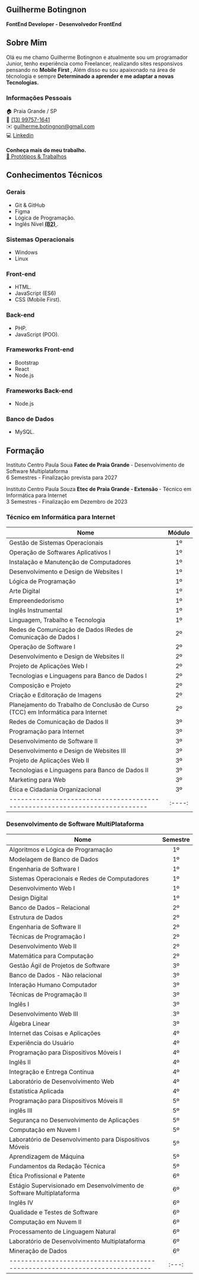 ## Guilherme Botingnon
<strong>FontEnd Developer - Desenvolvedor FrontEnd </strong>

## Sobre Mim
Olá eu me chamo Guilherme Botingnon e atualmente sou um programador Junior, tenho experiência como Freelancer, realizando sites responsivos pensando no <strong> Mobile First </strong> , Além disso eu sou apaixonado na área de técnologia e sempre 
<strong> Determinado a aprender e me adaptar a novas Tecnologias. </strong>

### Informações Pessoais
🏠 Praia Grande / SP <br>
📱  <a href="https://api.whatsapp.com/send?phone=5513997571641">(13) 99757-1641</a> <br>
✉️  <a href="mailto:guilherme.botingnon@gmail.com">guilherme.botingnon@gmail.com</a> <br>
💻  [Linkedin](https://www.linkedin.com/in/guilherme-botingnon-a032a3278/)
<br> <br>
<strong> Conheça mais do meu trabalho. </strong>  <br>
<a href="Protótipo"> 💼 Protótipos & Trabalhos </a>


## Conhecimentos Técnicos

### Gerais
* Git & GitHub
* Figma
* Lógica de Programação.
* Inglês Nível <strong> <a href="https://cert.efset.org/VXtMSb"> (B2) </a> </strong>.

### Sistemas Operacionais
* Windows
* Linux
  
### Front-end
* HTML.
* JavaScript (ES6)
* CSS (Mobile First).
  
### Back-end
* PHP.
* JavaScript (POO).

### Frameworks Front-end
* Bootstrap
* React
* Node.js

### Frameworks Back-end
* Node.js

### Banco de Dados
* MySQL.

## Formação
Instituto Centro Paula Soua <strong> Fatec de Praia Grande </strong> - Desenvolvimento de Software Multiplataforma <br>
6 Semestres - Finalização prevista para 2027

Instituto Centro Paula Souza <strong> Etec de Praia Grande - Extensão </strong> - Técnico em Informática para Internet <br>
3 Semestres - Finalização em Dezembro de 2023

### Técnico em Informática para Internet

| Nome                                                                        | Módulo |
| --------------------------------------------------------------------------- |:---:|
| Gestão de Sistemas Operacionais                                             | 1º  |
| Operação de Softwares Aplicativos I                                         | 1º  |
| Instalação e Manutenção de Computadores                                     | 1º   |
| Desenvolvimento e Design de Websites I                                      | 1º   |
| Lógica de Programação                                                       | 1º   |
| Arte Digital                                                                | 1º   |
| Empreendedorismo                                                            | 1º   |
| Inglês Instrumental                                                         | 1º   |
| Linguagem, Trabalho e Tecnologia                                            | 1º   |
| Redes de Comunicação de Dados IRedes de Comunicação de Dados I              | 2º   |
| Operação de Software I                                                      | 2º   |
| Desenvolvimento e Design de Websites II                                     | 2º   |
| Projeto de Aplicações Web I                                                 | 2º   |
| Tecnologias e Linguagens para Banco de Dados I                              | 2º   |
| Composição e Projeto                                                        | 2º   |
| Criação e Editoração de Imagens                                             | 2º   |
| Planejamento do Trabalho de Conclusão de Curso (TCC) em Informática para Internet | 2º   |
| Redes de Comunicação de Dados II                                            | 3º   |
| Programação para Internet                                                   | 3º   |
| Desenvolvimento de Software II                                              | 3º   |
| Desenvolvimento e Design de Websites III                                    | 3º   |
| Projeto de Aplicações Web II                                                | 3º   |
| Tecnologias e Linguagens para Banco de Dados II                             | 3º   |
| Marketing para Web                                                          | 3º   |
| Ética e Cidadania Organizacional                                            | 3º   |
| --------------------------------------------------------------------------- |:----:|


### Desenvolvimento de Software MultiPlataforma

| Nome                                                                        | Semestre |
| --------------------------------------------------------------------------- |:---:|
| Algoritmos e Lógica de Programação                                          | 1º  |
| Modelagem de Banco de Dados                                                 | 1º  |
| Engenharia de Software I                                                    | 1º  |
| Sistemas Operacionais e Redes de Computadores                               | 1º  |
| Desenvolvimento Web I                                                       | 1º  |
| Design Digital                                                              | 1º  |
| Banco de Dados – Relacional                                                 | 2º  |
| Estrutura de Dados                                                          | 2º  |
| Engenharia de Software II                                                   | 2º  |
| Técnicas de Programação I                                                   | 2º  |
| Desenvolvimento Web II                                                      | 2º  |
| Matemática para Computação                                                  | 2º  |
| Gestão Ágil de Projetos de Software                                         | 3º  |
| Banco de Dados - Não relacional                                             | 3º  |
| Interação Humano Computador                                                 | 3º  |
| Técnicas de Programação II                                                  | 3º  |
| Inglês I                                                                    | 3º  |
| Desenvolvimento Web III                                                     | 3º  |
| Álgebra Linear                                                              | 3º  |
| Internet das Coisas e Aplicações                                            | 4º  |
| Experiência do Usuário                                                      | 4º  |
| Programação para Dispositivos Móveis I                                      | 4º  |
| Inglês II                                                                   | 4º  |
| Integração e Entrega Contínua                                               | 4º  |
| Laboratório de Desenvolvimento Web                                          | 4º  |
| Estatística Aplicada                                                        | 4º  |
| Programação para Dispositivos Móveis II                                     | 5º  |
| inglês III                                                                  | 5º  |
| Segurança no Desenvolvimento de Aplicações                                  | 5º  |
| Computação em Nuvem I                                                       | 5º  |
| Laboratório de Desenvolvimento para Dispositivos Móveis                     | 5º  |
| Aprendizagem de Máquina                                                     | 5º  |
| Fundamentos da Redação Técnica                                              | 5º  |
| Ética Profissional e Patente                                                | 6º  |
| Estágio Supervisionado em Desenvolvimento de Software Multiplataforma       | 6º  |
| Inglês IV                                                                   | 6º  |
| Qualidade e Testes de Software                                              | 6º  |
| Computação em Nuvem II                                                      | 6º  |
| Processamento de Linguagem Natural                                          | 6º  |
| Laboratório de Desenvolvimento Multiplataforma                              | 6º  |
| Mineração de Dados                                                          | 6º  |
| --------------------------------------------------------------------------- |:---:|


<br><br>
